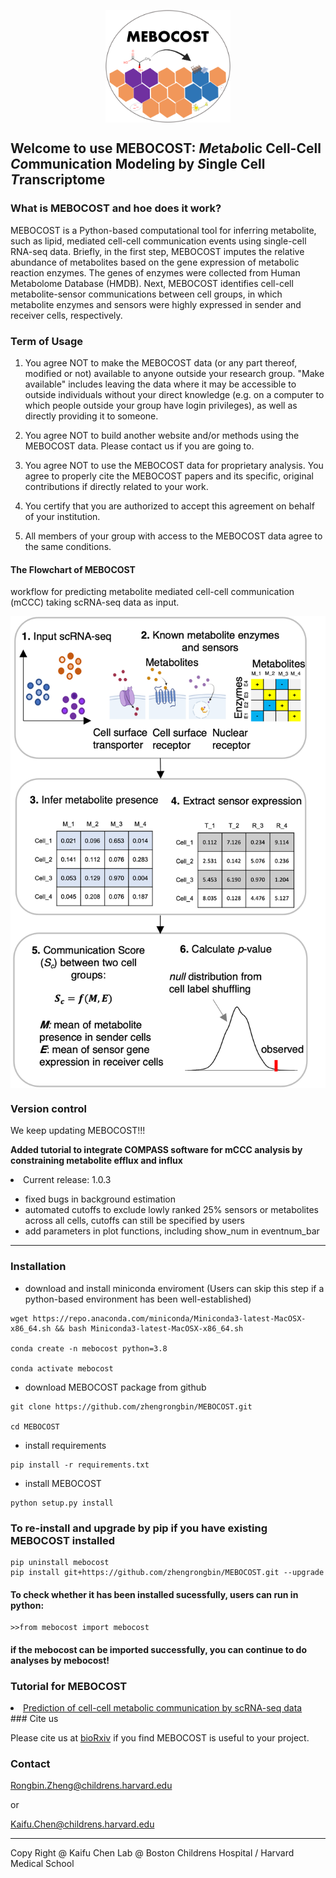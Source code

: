 <img src="./images/mebocost_logo.png" width="200" height="180" style='margin-left: auto; margin-right: auto;display: block;'></img>

## Welcome to use MEBOCOST: <I>Me</I>ta<I>bo</I>lic Cell-Cell <I>Co</I>mmunication Modeling by <I>S</I>ingle Cell <I>T</I>ranscriptome

### What is MEBOCOST and hoe does it work?
<p>MEBOCOST is a Python-based computational tool for inferring metabolite, such as lipid, mediated cell-cell communication events using single-cell RNA-seq data. Briefly, in the first step, MEBOCOST imputes the relative abundance of metabolites based on the gene expression of metabolic reaction enzymes. The genes of enzymes were collected from Human Metabolome Database (HMDB). Next, MEBOCOST identifies cell-cell metabolite-sensor communications between cell groups, in which metabolite enzymes and sensors were highly expressed in sender and receiver cells, respectively.</p>

### Term of Usage
1. You agree NOT to make the MEBOCOST data (or any part thereof, modified or not) available to anyone outside your research group. "Make available" includes leaving the data where it may be accessible to outside individuals without your direct knowledge (e.g. on a computer to which people outside your group have login privileges), as well as directly providing it to someone.

2. You agree NOT to build another website and/or methods using the MEBOCOST data. Please contact us if you are going to.

3. You agree NOT to use the MEBOCOST data for proprietary analysis. You agree to properly cite the MEBOCOST papers and its specific, original contributions if directly related to your work.

4. You certify that you are authorized to accept this agreement on behalf of your institution.

5. All members of your group with access to the MEBOCOST data agree to the same conditions.


#### The Flowchart of MEBOCOST
<p>workflow for predicting metabolite mediated cell-cell communication (mCCC) taking scRNA-seq data as input.</p>
<img src='./images/mebocost_flowchart.png' style='margin-left: auto; margin-right: auto;display: block;'></img>

### Version control
<p>We keep updating MEBOCOST!!!</p>
<p><b>Added tutorial to integrate COMPASS software for mCCC analysis by constraining metabolite efflux and influx</b></p>
<li>Current release: 1.0.3</li>

- fixed bugs in background estimation
- automated cutoffs to exclude lowly ranked 25% sensors or metabolites across all cells, cutoffs can still be specified by users
- add parameters in plot functions, including show_num in eventnum_bar

<hr>

### Installation
* download and install miniconda enviroment (Users can skip this step if a python-based environment has been well-established)
```{bash}
wget https://repo.anaconda.com/miniconda/Miniconda3-latest-MacOSX-x86_64.sh && bash Miniconda3-latest-MacOSX-x86_64.sh

conda create -n mebocost python=3.8

conda activate mebocost
```
* download MEBOCOST package from github
```{bash}
git clone https://github.com/zhengrongbin/MEBOCOST.git

cd MEBOCOST
```
* install requirements
```{bash}
pip install -r requirements.txt
```
* install MEBOCOST
```{bash}
python setup.py install
```

### To re-install and upgrade by pip if you have existing MEBOCOST installed
```
pip uninstall mebocost
pip install git+https://github.com/zhengrongbin/MEBOCOST.git --upgrade
```


#### To check whether it has been installed sucessfully, users can run in python:
```{python}
>>from mebocost import mebocost
```
#### if the mebocost can be imported successfully, you can continue to do analyses by mebocost!

### Tutorial for MEBOCOST

<li><a href='./Demo_Communication_Prediction.ipynb' target='_blank'>Prediction of cell-cell metabolic communication by scRNA-seq data</a></li>
<!-- <li><a href='./Demo_Pathway_Inference.ipynb' target='_blank'>Inference of cell-cell metabolic communication associated pathways in receiver cells (in development and only Python3.8 supported)</a></li>
 -->
### Cite us
<p>Please cite us at <a href='https://www.biorxiv.org/content/10.1101/2022.05.30.494067v1' target='_blank'>bioRxiv</a> if you find MEBOCOST is useful to your project.</p>

### Contact
Rongbin.Zheng@childrens.harvard.edu

or

Kaifu.Chen@childrens.harvard.edu

<hr>
Copy Right @ Kaifu Chen Lab @ Boston Childrens Hospital / Harvard Medical School
